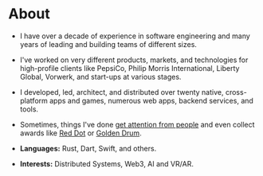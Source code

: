 # About 

- I have over a decade of experience in software engineering and many years of leading and building teams of different sizes.

- I've worked on very different products, markets, and technologies for high-profile clients like PepsiCo, Philip Morris International, Liberty Global, Vorwerk, and start-ups at various stages.

- I developed, led, architect, and distributed over twenty native, cross-platform apps and games, numerous web apps, backend services, and tools.

- Sometimes, things I've done [get attention from people](https://apps.apple.com/de/app/official-cookidoo-app/id714004506) and even collect awards like [Red Dot](https://www.red-dot.org/project/thermomix-tm6-41286) or [Golden Drum](https://www.youtube.com/watch?v=87IOP8ctm6Q).

- __Languages:__  Rust, Dart, Swift, and others.

- __Interests:__ Distributed Systems, Web3, AI and VR/AR.
